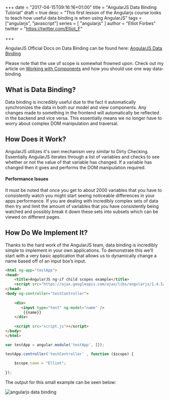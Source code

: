 +++
date = "2017-04-15T09:16:16+01:00"
title = "AngularJS Data Binding Tutorial"
draft = true
desc = "This first lesson of the Angularjs course looks to teach how useful data binding is when using AngularJS"
tags = ["angularjs", "javascript"]
series = [ "angularjs" ]
author = "Elliot Forbes"
twitter = "https://twitter.com/Elliot_F"

+++

<p>AngularJS Official Docs on Data Binding can be found here: <a href="https://docs.angularjs.org/guide/databinding">AngularJS Data Binding</a></p>

<div class="note">
Please note that the use of scope is somewhat frowned upon. Check out my article on <a href="https://tutorialedge.net/working-with-angularjs-component-applications">Working with Components</a> and how you should use one way data-binding.
</div>

<h2>What is Data Binding?</h2>

<p>Data binding is incredibly useful due to the fact it automatically synchronizes the data in both our model and view components. Any changes made to something in the frontend will automatically be reflected in the backend and vice versa. This essentially means we no longer have to worry about complex DOM manipulation and traversal.</p>

## How Does it Work?

AngularJS utilizes it's own mechanism very similar to Dirty Checking. Essentially AngularJS iterates through a list of variables and checks to see whether or not the value of that variable has changed. If a variable has changed then it goes and performs the DOM manipulation required. 

#### Performance Issues

It must be noted that once you get to about 2000 variables that you have to consistently watch you might start seeing noticeable differences in your apps performance. If you are dealing with incredibly complex sets of data then try and limit the amount of variables that you have consistently being watched and possibly break it down these sets into subsets which can be viewed on different pages.

<h2>How Do We Implement It?</h2>

<p>Thanks to the hard work of the AngularJS team, data binding is incredibly simple to implement in your own applications. To demonstrate this we’ll start with a very basic application that allows us to dynamically change a name based off of an input box’s input.</p>

~~~html
<html ng-app="testApp">
<head>
    <title>AngularJS ng-if child scopes example</title>
    <script src="https://ajax.googleapis.com/ajax/libs/angularjs/1.4.5/angular.min.js"></script>
</head>
<body ng-controller="testController">
    
    <div>
       <input type="text" ng-model="name" />
        {{name}}
    </div>
    
    <script src="script.js"></script>
</body>
</html>
~~~

~~~js
var testApp = angular.module('testApp', []);

testApp.controller('testController' , function ($scope) {
    
    $scope.name = "Elliot";
    
});
~~~

<p>The output for this small example can be seen below:</p>

<img src="http://tutorialedge.net/uploads/databinding.gif" alt="angularjs data binding"/>